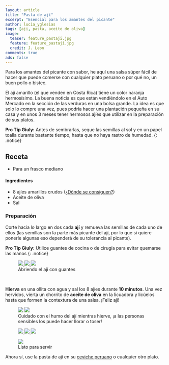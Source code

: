 ```yaml
---
layout: article
title: "Pasta de ají"
excerpt: "Esencial para los amantes del picante"
author: lucia_yglesias
tags: [aji, pasta, aceite de oliva]
image:
  teaser: feature_pastaji.jpg
  feature: feature_pastaji.jpg
  credit: J. Leon
comments: true
ads: false
---
```

> 

Para los amantes del picante con sabor, he aquí una salsa súper fácil de hacer que puede comerse con cualquier plato peruano o por qué no, un buen pollo o bistec.
 
El ají amarillo (el que venden en Costa Rica) tiene un color naranja hermosísimo. La buena noticia es que están vendiéndolo en el Auto Mercado en la sección de las verduras en una bolsa grande. La idea es que solo lo compre una vez, pues podría hacer una plantación pequeña en su casa y en unos 3 meses tener hermosos ajíes que utilizar en la preparación de sus platos.
 
**Pro Tip Giuly:** Antes de sembrarlas, seque las semillas al sol y en un papel toalla durante bastante tiempo, hasta que no haya rastro de humedad.
{: .notice}

## Receta

* Para un frasco mediano

#### Ingredientes
 
* 8 ajíes amarillos crudos ([¿Dónde se consiguen?](/faq))
* Aceite de oliva
* Sal
 
### Preparación
 
Corte hacia lo largo en dos cada **ají** y remueva las semillas de cada uno de ellos (las semillas son la parte más picante del ají, por lo que si quiere ponerle algunas eso dependerá de su tolerancia al picante).

**Pro Tip Giuly:** Utilice guantes de cocina o de cirugía para evitar quemarse las manos
{: .notice}

<figure class="third">
    <a href="{{ site.url }}/images/post_pastaji_1.jpg"> <img src="{{ site.url }}/images/post_pastaji_1.jpg"> </a>
	<a href="{{ site.url }}/images/post_pastaji_2.jpg"> <img src="{{ site.url }}/images/post_pastaji_2.jpg"> </a>
	<a href="{{ site.url }}/images/post_pastaji_3.jpg"> <img src="{{ site.url }}/images/post_pastaji_3.jpg"> </a>
	<figcaption>Abriendo el ají con guantes</figcaption>
</figure>
 <br>
 
**Hierva** en una ollita con agua y sal los 8 ajíes durante **10 minutos**. Una vez hervidos, vierta un chorrito de **aceite de oliva** en la licuadora y licúelos hasta que formen la contextura de una salsa. ¡Feliz ají!

<figure class="half">
    <a href="{{ site.url }}/images/post_pastaji_4.jpg"><img src="{{ site.url }}/images/post_pastaji_4.jpg"></a>
    <a href="{{ site.url }}/images/post_pastaji_5.jpg"><img src="{{ site.url }}/images/post_pastaji_5.jpg"></a>
    <figcaption>Cuidado con el humo del ají mientras hierve, ¡a las personas sensibles los puede hacer llorar o toser!</figcaption>
</figure>

<figure class="third">
    <a href="{{ site.url }}/images/post_pastaji_6.jpg"> <img src="{{ site.url }}/images/post_pastaji_6.jpg"> </a>
	<a href="{{ site.url }}/images/post_pastaji_7.jpg"> <img src="{{ site.url }}/images/post_pastaji_7.jpg"> </a>
	<a href="{{ site.url }}/images/post_pastaji_8.jpg"> <img src="{{ site.url }}/images/post_pastaji_8.jpg"> </a>

</figure>

<figure>
    <a href="{{ site.url }}/images/post_pastaji_9.jpg"><img src="{{ site.url }}/images/post_pastaji_9.jpg"></a>
    <figcaption>Listo para servir</figcaption>
</figure>

Ahora sí, use la pasta de ají en su [ceviche peruano](/ceviche) o cualquier otro plato.


